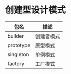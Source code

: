 # 创建型设计模式

| 包名      | 描述    |
| ------- | ----- |
| builder | 创建者模式 |
|prototype|原型模式|
|singleton|单例模式|
|factory|工厂模式|